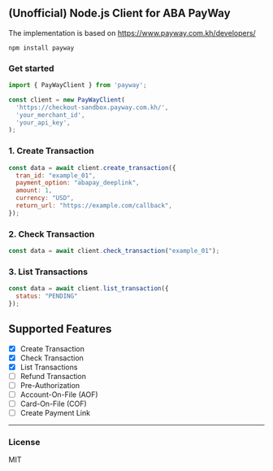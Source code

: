 ## (Unofficial) Node.js Client for ABA PayWay

The implementation is based on https://www.payway.com.kh/developers/

```shell
npm install payway
```

### Get started

```javascript
import { PayWayClient } from 'payway';

const client = new PayWayClient(
  'https://checkout-sandbox.payway.com.kh/',
  'your_merchant_id',
  'your_api_key',
);
```

### 1. Create Transaction

```javascript
const data = await client.create_transaction({
  tran_id: "example_01",
  payment_option: "abapay_deeplink",
  amount: 1,
  currency: "USD",
  return_url: "https://example.com/callback",
});
```

### 2. Check Transaction

```javascript
const data = await client.check_transaction("example_01");
```

### 3. List Transactions

```javascript
const data = await client.list_transaction({
  status: "PENDING"
});
```

## Supported Features

- [x] Create Transaction
- [x] Check Transaction
- [x] List Transactions
- [ ] Refund Transaction
- [ ] Pre-Authorization
- [ ] Account-On-File (AOF)
- [ ] Card-On-File (COF)
- [ ] Create Payment Link

--- 

### License

MIT
